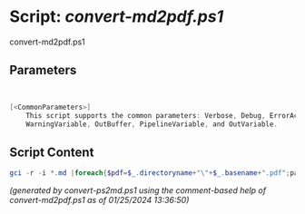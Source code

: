 Script: *convert-md2pdf.ps1*
========================

convert-md2pdf.ps1 


Parameters
----------
```powershell


[<CommonParameters>]
    This script supports the common parameters: Verbose, Debug, ErrorAction, ErrorVariable, WarningAction, 
    WarningVariable, OutBuffer, PipelineVariable, and OutVariable.
```

Script Content
--------------
```powershell
gci -r -i *.md |foreach{$pdf=$_.directoryname+"\"+$_.basename+".pdf";pandoc -f markdown -s --citeproc $_.name -o $pdf}
```

*(generated by convert-ps2md.ps1 using the comment-based help of convert-md2pdf.ps1 as of 01/25/2024 13:36:50)*
